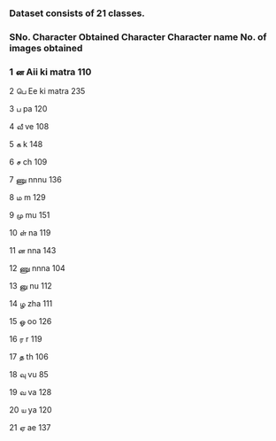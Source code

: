 ### Dataset consists of 21 classes.

### SNo.	Character Obtained	Character	Character name	No. of images obtained

### 1	 	        ன	                    Aii ki matra	            110

2	 	        பெ                     Ee ki matra	              235

3	 	        ப	                    pa	                      120

4	         	வீ	                    ve	                      108

5	 	        க	                    k	                        148

6	 	        ச	                      ch	                      109

7	 	        ணு	                    nnnu	                    136

8	 	        ம	                    m	                        129

9	 	        மு	                    mu	                      151

10        	ள்	                    na	                      119

11        	ன	                    nna	                      143

12	        ணு	                    nnna	                    104

13	        னு	                    nu	                      112

14	        ழ	                    zha	                      111

15	        ஓ	                    oo	                      126

16	        ர  	                    r	                        119

17	        த	                    th	                      106

18	        வு  	                  vu	                      85

19	        வ	                    va	                      128

20	        ய	                    ya	                      120

21	        ஏ	                    ae	                      137
